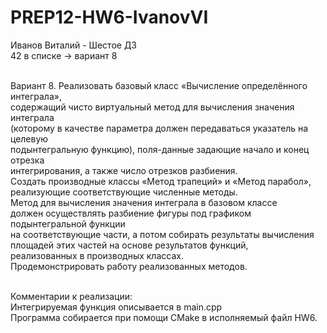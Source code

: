 # PREP12-HW6-IvanovVI
Иванов Виталий - Шестое ДЗ<br>
42 в списке -> вариант 8<br><br>

Вариант 8.
Реализовать базовый  класс  «Вычисление  определённого  интеграла», <br>
содержащий чисто виртуальный метод для вычисления значения интеграла <br>
(которому в качестве параметра должен передаваться указатель на целевую <br>
подынтегральную функцию), поля-данные задающие начало и конец отрезка <br>
интегрирования,  а  также  число  отрезков  разбиения.<br>
Создать  производные классы «Метод   трапеций» и «Метод   парабол»,<br>
реализующие соответствующие численные методы.<br>
Метод  для  вычисления  значения интеграла  в  базовом  классе<br>
должен  осуществлять  разбиение фигуры  под графиком  подынтегральной  функции<br>
на  соответствующие  части,  а  потом собирать  результаты  вычисления<br>
площадей  этих  частей  на  основе результатов   функций,<br>
реализованных   в   производных   классах.<br>
Продемонстрировать работу реализованных методов.<br><br>

Комментарии к реализации:<br>
Интегрируемая функция описывается в main.cpp<br>
Программа собирается при помощи CMake в исполняемый файл HW6.<br><br>
